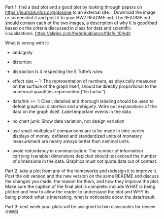 Part 1: find a bad plot and a good plot by looking through papers on https://journals.plos.org/plosone to an external site.
.   Download the image or screenshot it and post it to your HW7 README.md. The README.md should contain each of the two images, a description of why it is good/bad based on the criteria discussed in class for data and scientific visualizations. https://slides.com/federicabianco/fdsfe_10/edit


What is wrong with it:
-  ambiguity

-  distortion

-  distraction
Is it respecting the 5 Tufte’s rules:
- effect size ~ 1: The representation of numbers, as physically measured on the surface of the graph itself, should be directly proportional to the numerical quantities represented   (“lie factor”)
- data/ink >> 1: Clear, detailed and thorough labeling should be used to defeat graphical distortion and ambiguity.  Write out explanations of the data on the graph itself.  Label important events in the data
- no chart junk: Show data variation, not design variation
- use small-multiples if comparisons are to be made In time-series displays of money, deflated and standardized units of monetary measurement are nearly always better than nominal units.
- avoid redundancy in communication: The number of information carrying (variable) dimensions depicted should not exceed the number of dimensions in the data. Graphics must not quote data out of context.


Part 2: take a plot from any of the homeworks and redesign it to improve it. Post the old version and the new version on the same README and discuss the changes you made, the reason for them, and how they improve the plot. Make sure the caption of the final plot is complete: include WHAT is being plotted and how to allow the reader to understand the plot and WHY its being plotted: what is interesting, what is noticeable about the data/result.


Part 3: next week your plots will be assigned to two classmates for review (HW8)


